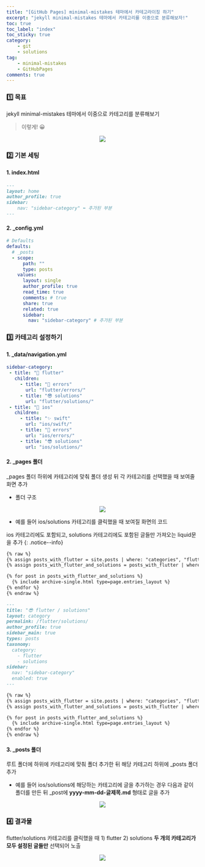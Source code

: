 ```yaml
---
title: "[GitHub Pages] minimal-mistakes 테마에서 카테고라이징 하기"
excerpt: "jekyll minimal-mistakes 테마에서 카테고리를 이중으로 분류해보자!"
toc: true
toc_label: "index"
toc_sticky: true
category:
    - git
    - solutions
tag:
    - minimal-mistakes
    - GitHubPages
comments: true
---
```


### 1️⃣ 목표
jekyll minimal-mistakes 테마에서 이중으로 카테고리를 분류해보기
> 이렇게! 😀
<p align="center"><img src="https://github.com/sseymorr/sseymorr.github.io/assets/169756711/3d031327-de10-4d8e-9b6e-9612778a99bd"></p>

### 2️⃣ 기본 세팅
#### 1. index.html
```md
---
layout: home
author_profile: true
sidebar:
    nav: "sidebar-category" ⬅️ 추가된 부분
---
```
#### 2. _config.yml
```yml
# Defaults
defaults:
  # _posts
  - scope:
      path: ""
      type: posts
    values:
      layout: single
      author_profile: true
      read_time: true
      comments: # true
      share: true
      related: true
      sidebar:
        nav: "sidebar-category" # 추가된 부분
```

### 3️⃣ 카테고리 설정하기 
#### 1. _data/navigation.yml
 ```yml
 sidebar-category:
  - title: "🖤 flutter"
    children:
      - title: "🚫 errors"
        url: "flutter/errors/"
      - title: "😎 solutions"
        url: "flutter/solutions/"
  - title: "🖤 ios"
    children:
      - title: "✨ swift"
        url: "ios/swift/"
      - title: "🚫 errors"
        url: "ios/errors/"
      - title: "😎 solutions"
        url: "ios/solutions/"
 ```
#### 2. _pages 폴더
_pages 폴더 하위에 카테고리에 맞춰 폴더 생성 뒤 각 카테고리를 선택했을 때 보여줄 화면 추가
- 폴더 구조

<p align="center"><img src="https://github.com/sseymorr/sseymorr.github.io/assets/169756711/67f70570-b8f2-43f0-ab31-8d25ec42f9cb"></p>

- 예를 들어 ios/solutions 카테고리를 클릭했을 때 보여질 화면의 코드

ios 카테고리에도 포함되고, solutions 카테고리에도 포함된 글들만 가져오는 liquid문을 추가
{: .notice--info}
```md
{% raw %}
{% assign posts_with_flutter = site.posts | where: "categories", "flutter" %}
{% assign posts_with_flutter_and_solutions = posts_with_flutter | where: "categories", "solutions" %}

{% for post in posts_with_flutter_and_solutions %}
  {% include archive-single.html type=page.entries_layout %}
{% endfor %}
{% endraw %}
```
```md
---
title: "😎 flutter / solutions"
layout: category
permalink: /flutter/solutions/
author_profile: true
sidebar_main: true
types: posts
taxonomy:
  category:
    - flutter
    - solutions
sidebar:
  nav: "sidebar-category"
  enabled: true
---

{% raw %}
{% assign posts_with_flutter = site.posts | where: "categories", "flutter" %}
{% assign posts_with_flutter_and_solutions = posts_with_flutter | where: "categories", "solutions" %}

{% for post in posts_with_flutter_and_solutions %}
  {% include archive-single.html type=page.entries_layout %}
{% endfor %}
{% endraw %}

```
#### 3. _posts 폴더
루트 폴더에 하위에 카테고리에 맞춰 폴더 추가한 뒤 해당 카테고리 하위에 _posts 폴더 추가
- 예를 들어 ios/solutions에 해당하는 카테고리에 글을 추가하는 경우 다음과 같이 폴더를 만든 뒤 _post에 **yyyy-mm-dd-글제목.md** 형태로 글을 추가

<p align="center"><img src="https://github.com/sseymorr/sseymorr.github.io/assets/169756711/fde6c4c7-3a5f-4673-ae7e-e79c8698f4c8"></p>

### 4️⃣ 결과물
flutter/solutions 카테고리를 클릭했을 때 1) flutter 2) solutions **두 개의 카테고리가 모두 설정된 글들만** 선택되어 노출
<p align="center"><img src="https://github.com/sseymorr/sseymorr.github.io/assets/169756711/b80ce01c-7cfa-47f5-8854-977dd2096989"></p>